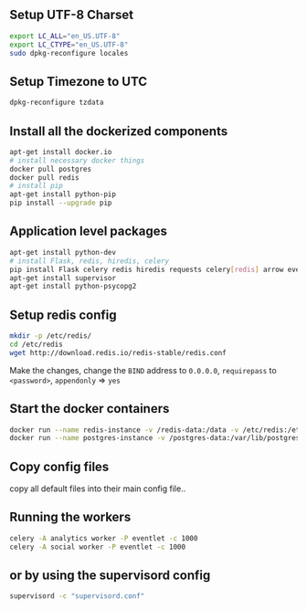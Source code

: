 ## Setup UTF-8 Charset
```bash
export LC_ALL="en_US.UTF-8"
export LC_CTYPE="en_US.UTF-8"
sudo dpkg-reconfigure locales
```

## Setup Timezone to UTC
```bash
dpkg-reconfigure tzdata
```

## Install all the dockerized components
```bash
apt-get install docker.io
# install necessary docker things
docker pull postgres
docker pull redis
# install pip
apt-get install python-pip
pip install --upgrade pip
```
## Application level packages
```bash
apt-get install python-dev
# install Flask, redis, hiredis, celery
pip install Flask celery redis hiredis requests celery[redis] arrow eventlet flask-cors
apt-get install supervisor
apt-get install python-psycopg2
```

## Setup redis config
```bash
mkdir -p /etc/redis/
cd /etc/redis
wget http://download.redis.io/redis-stable/redis.conf
```
Make the changes, change the `BIND` address to `0.0.0.0`, `requirepass` to `<password>`, `appendonly` => `yes`

## Start the docker containers
```bash
docker run --name redis-instance -v /redis-data:/data -v /etc/redis:/etc/redis -p 127.0.0.1:6379:6739 -d redis redis-server /etc/redis/redis.conf
docker run --name postgres-instance -v /postgres-data:/var/lib/postgresql/data -p 127.0.0.1:5432:5432 -e POSTGRES_PASSWORD=secret -e POSTGRES_USER=default -d postgres
```
## Copy config files
copy all default files into their main config file..

## Running the workers
```bash
celery -A analytics worker -P eventlet -c 1000
celery -A social worker -P eventlet -c 1000
```

## or by using the supervisord config
```bash
supervisord -c "supervisord.conf"
```

